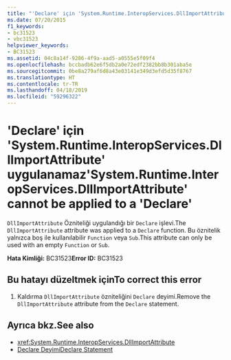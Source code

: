 ```yaml
---
title: "'Declare' için 'System.Runtime.InteropServices.DllImportAttribute' uygulanamaz"
ms.date: 07/20/2015
f1_keywords:
- bc31523
- vbc31523
helpviewer_keywords:
- BC31523
ms.assetid: 04c8a14f-9286-4f9a-aad5-a0555e5f09f4
ms.openlocfilehash: bccbadb62e6f5db2a0e72edf2382bb8b301aba5e
ms.sourcegitcommit: 0be8a279af6d8a43e03141e349d3efd5d35f8767
ms.translationtype: HT
ms.contentlocale: tr-TR
ms.lasthandoff: 04/18/2019
ms.locfileid: "59296322"
---
```

# <a name="systemruntimeinteropservicesdllimportattribute-cannot-be-applied-to-a-declare"></a><span data-ttu-id="77c89-102">'Declare' için 'System.Runtime.InteropServices.DllImportAttribute' uygulanamaz</span><span class="sxs-lookup"><span data-stu-id="77c89-102">'System.Runtime.InteropServices.DllImportAttribute' cannot be applied to a 'Declare'</span></span>
<span data-ttu-id="77c89-103">`DllImportAttribute` Özniteliği uygulandığı bir `Declare` işlevi.</span><span class="sxs-lookup"><span data-stu-id="77c89-103">The `DllImportAttribute` attribute was applied to a `Declare` function.</span></span> <span data-ttu-id="77c89-104">Bu öznitelik yalnızca boş ile kullanılabilir `Function` veya `Sub`.</span><span class="sxs-lookup"><span data-stu-id="77c89-104">This attribute can only be used with an empty `Function` or `Sub`.</span></span>  
  
 <span data-ttu-id="77c89-105">**Hata Kimliği:** BC31523</span><span class="sxs-lookup"><span data-stu-id="77c89-105">**Error ID:** BC31523</span></span>  
  
## <a name="to-correct-this-error"></a><span data-ttu-id="77c89-106">Bu hatayı düzeltmek için</span><span class="sxs-lookup"><span data-stu-id="77c89-106">To correct this error</span></span>  
  
1. <span data-ttu-id="77c89-107">Kaldırma `DllImportAttribute` özniteliğini `Declare` deyimi.</span><span class="sxs-lookup"><span data-stu-id="77c89-107">Remove the `DllImportAttribute` attribute from the `Declare` statement.</span></span>  
  
## <a name="see-also"></a><span data-ttu-id="77c89-108">Ayrıca bkz.</span><span class="sxs-lookup"><span data-stu-id="77c89-108">See also</span></span>

- <xref:System.Runtime.InteropServices.DllImportAttribute>
- [<span data-ttu-id="77c89-109">Declare Deyimi</span><span class="sxs-lookup"><span data-stu-id="77c89-109">Declare Statement</span></span>](../../visual-basic/language-reference/statements/declare-statement.md)
